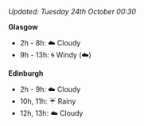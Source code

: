 *Updated: Tuesday 24th October 00:30*

**Glasgow**

* 2h - 8h: :cloud: Cloudy
* 9h - 13h: :cyclone: Windy (:cloud:)

**Edinburgh**

* 2h - 9h: :cloud: Cloudy
* 10h, 11h: :umbrella: Rainy
* 12h, 13h: :cloud: Cloudy
